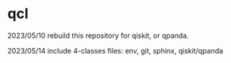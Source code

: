 # qcl
2023/05/10 rebuild this repository for qiskit, or qpanda.

2023/05/14 include 4-classes files: env, git, sphinx, qiskit/qpanda
